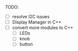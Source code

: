 TODO:
- [ ] resolve I2C issues
- [ ] Display Manager in C++
- [ ] convert more modules to C++
  - [ ] LEDs
  - [ ] knob
  - [ ] button